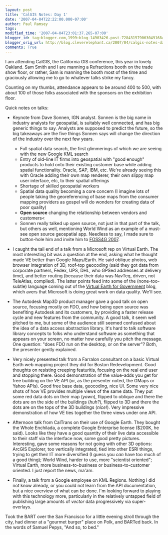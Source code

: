 ```yaml
---
layout: post
title: 'CalGIS Notes: Day 1'
date: '2007-04-04T22:22:00.000-07:00'
author: Paul Ramsey
tags: 
modified_time: '2007-04-04T23:01:37.265-07:00'
blogger_id: tag:blogger.com,1999:blog-14903426.post-7284315790630491684
blogger_orig_url: http://blog.cleverelephant.ca/2007/04/calgis-notes-day-1.html
comments: True
---
```


I am attending CalGIS, the California GIS conference, this year in lovely Oakland. Sam Smith and I are manning a Refractions booth on the trade show floor, or rather, Sam is manning the booth most of the time and graciously allowing me to go to whatever talks strike my fancy.

Counting on my thumbs, attendance appears to be around 400 to 500, with about 100 of those folks associated with the sponsors on the exhibition floor.

Quick notes on talks:

* Keynote from Dave Sonnen, IGN analyst. Sonnen is the big name in industry analysts for geospatial, is suitably well connected, and has big generic things to say. Analysts are supposed to predict the future, so the big takeaways are the five things Sonnen says will change the direction of the industry over the next few years.

    * Full spatial data search, the first glimmerings of which we are seeing with the new Google KML search
    * Entry of old-line IT firms into geospatial with "good enough" products to hold onto their existing customer base while adding spatial functionality. Oracle, SAP, IBM, etc. We're already seeing this with Oracle adding their own map renderer, their own slippy map user interface, etc, to their spatial offerings
    * Shortage of skilled geospatial workers
    * Spatial data quality becoming a core concern (I imagine lots of people taking the georeferencing of base maps from the consumer mapping providers as gospel will do wonders for creating data of poor quality)
    * **Open source** changing the relationship between vendors and customers<
    * Sonnen really talked up open source, not just in that part of the talk, but others as well, mentioning World Wind as an example of a must-see open source geospatial app. Needless to say, I made sure to button-hole him and invite him to [FOSS4G 2007](http://2007.foss4g.org/).

* I caught the tail end of a talk from a Microsoft rep on Virtual Earth. The most interesting bit was a question at the end, asking what he thought made VE better than Google Maps/Earth. He said oblique photos, web browser integration of 3D, roof-top geocoding (said they got data from corporate partners, Fedex, UPS, DHL, who GPSed addresses at delivery time), and better routing (because their data was NavTeq, driven, not TeleAtlas, compiled).  The latter points feed into some of the (none-too-subtle) language coming out of the [Virtual Earth for Government](http://virtualearth4gov.spaces.live.com/Blog/) blog, which avers that Microsoft is doing great work on data quality. We'll see.
* The Autodesk Map3D product manager gave a good talk on open source, focusing mostly on FDO, and how being open source was benefiting Autodesk and its customers, by providing a faster release cycle and new features from the community. A good talk, it seem well pitched to me, but some of the audience still seemed confused about the idea of a data access abstraction library. It's hard to talk software library concepts to folks who understand software as something that appears on your screen, no matter how carefully you pitch the message. One question: "does FDO run on the desktop, or on the server"? Both, the presenter gently explained.
* Very nicely presented talk from a Farralon consultant on a basic Virtual Earth web mapping project they did for Boston Redevelopment. Good thoughts on resisting creeping featuritis, focusing on the real end user and stopping there. Good demonstration of the value-adds you get for free building on the VE API (or, as the presenter noted, the GMaps or Yahoo APIs).  Good free base data, geocoding, nice UI.  Some very nice shots of how VE provides multiple views of the same data.  They put some red data dots on their map (*yawn*), flipped to oblique and there the dots are on the side of the buildings (*huh?*), flipped to 3D and there the dots are on the tops of the 3D buildings (*nice!*). Very impressive demonstration of how VE ties together the three views under one API.
* Afternoon talk from CalTrans on their use of Google Earth. They bought the Whole Enchilada, a complete Google Enterprise license ($200K, he said). Looks like they have a good quantity of their live data accessible to their staff via the interface now, some good pretty pictures. Interesting, gave some reasons for not going with other 3D options: ArcGIS Explorer, too vertically integrated, tied into other ESRI things, trying to get their IT more diversified (I guess you *can* have too much of a good thing); World Wind, harder to use, more "scientist oriented"; Virtual Earth, more business-to-business or business-to-customer oriented. I just report the news, ma'am.
* Finally, a talk from a Google employee on KML Regions. Nothing I did not know already, or you could not learn from the API documentation, but a nice overview of what can be done. I'm looking forward to playing with this technology more, particularly in the relatively untapped field of publishing large amounts of *vector* data progressively via super-overlays.

Took the BART over the San Francisco for a little evening stroll through the city, had dinner at a "gourmet burger" place on Polk, and BARTed back.  In the words of Samuel Pepys, "And so, to bed."